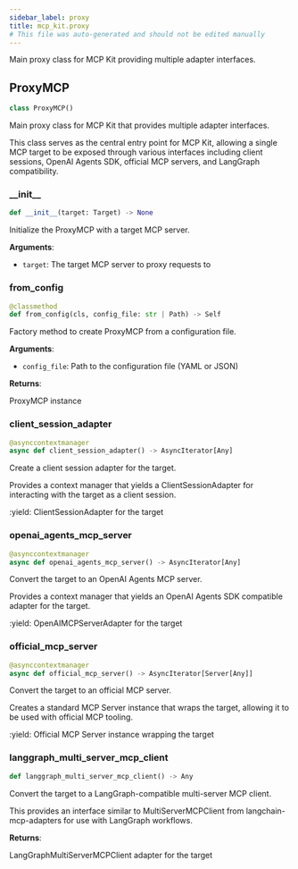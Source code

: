 ```yaml
---
sidebar_label: proxy
title: mcp_kit.proxy
# This file was auto-generated and should not be edited manually
---
```


Main proxy class for MCP Kit providing multiple adapter interfaces.

## ProxyMCP

```python
class ProxyMCP()
```

Main proxy class for MCP Kit that provides multiple adapter interfaces.

This class serves as the central entry point for MCP Kit, allowing a single
MCP target to be exposed through various interfaces including client sessions,
OpenAI Agents SDK, official MCP servers, and LangGraph compatibility.

### \_\_init\_\_

```python
def __init__(target: Target) -> None
```

Initialize the ProxyMCP with a target MCP server.

**Arguments**:

- `target`: The target MCP server to proxy requests to

### from\_config

```python
@classmethod
def from_config(cls, config_file: str | Path) -> Self
```

Factory method to create ProxyMCP from a configuration file.

**Arguments**:

- `config_file`: Path to the configuration file (YAML or JSON)

**Returns**:

ProxyMCP instance

### client\_session\_adapter

```python
@asynccontextmanager
async def client_session_adapter() -> AsyncIterator[Any]
```

Create a client session adapter for the target.

Provides a context manager that yields a ClientSessionAdapter for
interacting with the target as a client session.

:yield: ClientSessionAdapter for the target

### openai\_agents\_mcp\_server

```python
@asynccontextmanager
async def openai_agents_mcp_server() -> AsyncIterator[Any]
```

Convert the target to an OpenAI Agents MCP server.

Provides a context manager that yields an OpenAI Agents SDK compatible
adapter for the target.

:yield: OpenAIMCPServerAdapter for the target

### official\_mcp\_server

```python
@asynccontextmanager
async def official_mcp_server() -> AsyncIterator[Server[Any]]
```

Convert the target to an official MCP server.

Creates a standard MCP Server instance that wraps the target,
allowing it to be used with official MCP tooling.

:yield: Official MCP Server instance wrapping the target

### langgraph\_multi\_server\_mcp\_client

```python
def langgraph_multi_server_mcp_client() -> Any
```

Convert the target to a LangGraph-compatible multi-server MCP client.

This provides an interface similar to MultiServerMCPClient from langchain-mcp-adapters
for use with LangGraph workflows.

**Returns**:

LangGraphMultiServerMCPClient adapter for the target


